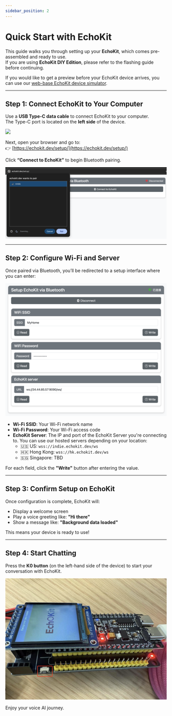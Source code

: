 ```yaml
---
sidebar_position: 2
---
```


# Quick Start with EchoKit

This guide walks you through setting up your **EchoKit**, which comes pre-assembled and ready to use.  
If you are using **EchoKit DIY Edition**, please refer to the flashing guide before continuing.

If you would like to get a preview before your EchoKit device arrives, you can use our [web-base EchoKit device simulator](https://echokit.dev/chat/resources/).

---

## Step 1: Connect EchoKit to Your Computer

Use a **USB Type-C data cable** to connect EchoKit to your computer.  
The Type-C port is located on the **left side** of the device.

![](echokit-quick-start-01.jpg)

Next, open your browser and go to:  
👉 [https://echokit.dev/setup/](https://echokit.dev/setup/)

Click **“Connect to EchoKit”** to begin Bluetooth pairing.

![](echokit-quick-start-02.png)

---

## Step 2: Configure Wi-Fi and Server

Once paired via Bluetooth, you’ll be redirected to a setup interface where you can enter:

![](echokit-quick-start-03.png)

- **Wi-Fi SSID**: Your Wi-Fi network name  
- **Wi-Fi Password**: Your Wi-Fi access code  
- **EchoKit Server**: The IP and port of the EchoKit Server you're connecting to. You can use our hosted servers depending on your location:
    - 🇺🇸 US: `wss://indie.echokit.dev/ws`
    - 🇭🇰 Hong Kong: `wss://hk.echokit.dev/ws`
    - 🇸🇬 Singapore: TBD

For each field, click the **"Write"** button after entering the value.

---

## Step 3: Confirm Setup on EchoKit

Once configuration is complete, EchoKit will:

- Display a welcome screen  
- Play a voice greeting like: **"Hi there"**  
- Show a message like: **"Background data loaded"**

This means your device is ready to use!

---

## Step 4: Start Chatting

Press the **K0 button** (on the left-hand side of the device) to start your conversation with EchoKit.

![](echokit-quick-start-04.jpg)

Enjoy your voice AI journey.
